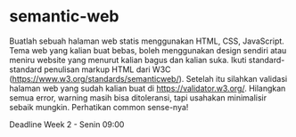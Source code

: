 # semantic-web

Buatlah sebuah halaman web statis menggunakan HTML, CSS, JavaScript. Tema web yang kalian buat bebas, boleh menggunakan design sendiri atau meniru website yang menurut kalian bagus dan kalian suka.
Ikuti standard-standard penulisan markup HTML dari W3C (https://www.w3.org/standards/semanticweb/).
Setelah itu silahkan validasi halaman web yang sudah kalian buat di https://validator.w3.org/.
Hilangkan semua error, warning masih bisa ditoleransi, tapi usahakan minimalisir sebaik mungkin. Perhatikan common sense-nya!


Deadline
Week 2 - Senin 09:00
